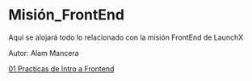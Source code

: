 # Misión_FrontEnd
 Aquí se alojará todo lo relacionado con la misión FrontEnd de LaunchX

 Autor: Alam Mancera
 
<a href="https://github.com/AlamMancera/Mision_FrontEnd/tree/main/01%20Programaci%C3%B3n%20FrontEnd">01 Practicas de Intro a Frontend</a>
